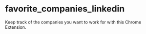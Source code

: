 # favorite_companies_linkedin
Keep track of the companies you want to work for with this Chrome Extension.
